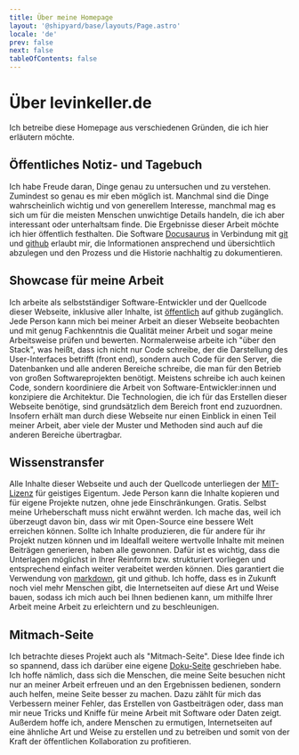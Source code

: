 ```yaml
---
title: Über meine Homepage
layout: '@shipyard/base/layouts/Page.astro'
locale: 'de'
prev: false
next: false
tableOfContents: false
---
```


# Über levinkeller.de

Ich betreibe diese Homepage aus verschiedenen Gründen, die ich hier erläutern
möchte.

## Öffentliches Notiz- und Tagebuch

Ich habe Freude daran, Dinge genau zu untersuchen und zu verstehen. Zumindest so
genau es mir eben möglich ist. Manchmal sind die Dinge wahrscheinlich wichtig
und von generellem Interesse, manchmal mag es sich um für die meisten Menschen
unwichtige Details handeln, die ich aber interessant oder unterhaltsam finde.
Die Ergebnisse dieser Arbeit möchte ich hier öffentlich festhalten. Die Software
[Docusaurus](https://docusaurus.io/) in Verbindung mit
[git](https://git-scm.com/) und [github](https://github.com/) erlaubt mir, die
Informationen ansprechend und übersichtlich abzulegen und den Prozess und die
Historie nachhaltig zu dokumentieren.

## Showcase für meine Arbeit

Ich arbeite als selbstständiger Software-Entwickler und der Quellcode dieser
Webseite, inklusive aller Inhalte, ist
[öffentlich](https://github.com/levino/levinkeller.de) auf github zugänglich.
Jede Person kann mich bei meiner Arbeit an dieser Webseite beobachten und mit
genug Fachkenntnis die Qualität meiner Arbeit und sogar meine Arbeitsweise
prüfen und bewerten. Normalerweise arbeite ich "über den Stack", was heißt, dass
ich nicht nur Code schreibe, der die Darstellung des User-Interfaces betrifft
(front end), sondern auch Code für den Server, die Datenbanken und alle anderen
Bereiche schreibe, die man für den Betrieb von großen Softwareprojekten
benötigt. Meistens schreibe ich auch keinen Code, sondern koordiniere die Arbeit
von Software-Entwickler:innen und konzipiere die Architektur. Die Technologien,
die ich für das Erstellen dieser Webseite benötige, sind grundsätzlich dem
Bereich front end zuzuordnen. Insofern erhält man durch diese Webseite nur einen
Einblick in einen Teil meiner Arbeit, aber viele der Muster und Methoden sind
auch auf die anderen Bereiche übertragbar.

## Wissenstransfer

Alle Inhalte dieser Webseite und auch der Quellcode unterliegen der
[MIT-Lizenz](https://de.wikipedia.org/wiki/MIT-Lizenz) für geistiges Eigentum.
Jede Person kann die Inhalte kopieren und für eigene Projekte nutzen, ohne jede
Einschränkungen. Gratis. Selbst meine Urheberschaft muss nicht erwähnt werden.
Ich mache das, weil ich überzeugt davon bin, dass wir mit Open-Source eine
bessere Welt erreichen können. Sollte ich Inhalte produzieren, die für andere
für ihr Projekt nutzen können und im Idealfall weitere wertvolle Inhalte mit
meinen Beiträgen generieren, haben alle gewonnen. Dafür ist es wichtig, dass die
Unterlagen möglichst in Ihrer Reinform bzw. strukturiert vorliegen und
entsprechend einfach weiter verabeitet werden können. Dies garantiert die
Verwendung von [markdown](https://de.wikipedia.org/wiki/Markdown), git und
github. Ich hoffe, dass es in Zukunft noch viel mehr Menschen gibt, die
Internetseiten auf diese Art und Weise bauen, sodass ich mich auch bei Ihnen
bedienen kann, um mithilfe Ihrer Arbeit meine Arbeit zu erleichtern und zu
beschleunigen.

## Mitmach-Seite

Ich betrachte dieses Projekt auch als "Mitmach-Seite". Diese Idee finde ich so
spannend, dass ich darüber eine eigene
[Doku-Seite](/de/docs/software/collaborative-homepage) geschrieben habe. Ich
hoffe nämlich, dass sich die Menschen, die meine Seite besuchen nicht nur an
meiner Arbeit erfreuen und an den Ergebnissen bedienen, sondern auch helfen,
meine Seite besser zu machen. Dazu zählt für mich das Verbessern meiner Fehler,
das Erstellen von Gastbeiträgen oder, dass man mir neue Tricks und Kniffe für
meine Arbeit mit Software oder Daten zeigt. Außerdem hoffe ich, andere Menschen
zu ermutigen, Internetseiten auf eine ähnliche Art und Weise zu erstellen und zu
betreiben und somit von der Kraft der öffentlichen Kollaboration zu profitieren.
